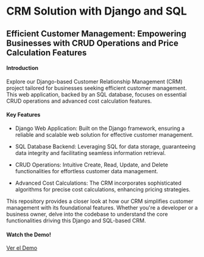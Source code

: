 # CRM Solution with Django and SQL

## Efficient Customer Management: Empowering Businesses with CRUD Operations and Price Calculation Features


#### Introduction
Explore our Django-based Customer Relationship Management (CRM) project tailored for businesses seeking efficient customer management. This web application, backed by an SQL database, focuses on essential CRUD operations and advanced cost calculation features.

#### Key Features

- Django Web Application: Built on the Django framework, ensuring a reliable and scalable web solution for effective customer management.

- SQL Database Backend: Leveraging SQL for data storage, guaranteeing data integrity and facilitating seamless information retrieval.

- CRUD Operations: Intuitive Create, Read, Update, and Delete functionalities for effortless customer data management.

- Advanced Cost Calculations: The CRM incorporates sophisticated algorithms for precise cost calculations, enhancing pricing strategies.

This repository provides a closer look at how our CRM simplifies customer management with its foundational features. Whether you're a developer or a business owner, delve into the codebase to understand the core functionalities driving this Django and SQL-based CRM.

#### Watch the Demo!
[Ver el Demo](https://github.com/AlfonsoUrra/Django-CRM/raw/main/img/Library%20_%20Loom%20-%204%20December%202023.mp4)
